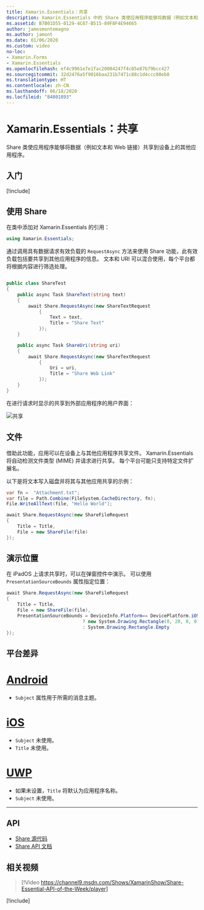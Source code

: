 ```yaml
---
title: Xamarin.Essentials：共享
description: Xamarin.Essentials 中的 Share 类使应用程序能够将数据（例如文本和 Web 链接）共享到设备上的其他应用程序。
ms.assetid: B7B01D55-0129-4C87-B515-89F8F4E94665
author: jamesmontemagno
ms.author: jamont
ms.date: 01/06/2020
ms.custom: video
no-loc:
- Xamarin.Forms
- Xamarin.Essentials
ms.openlocfilehash: ef4c9961e7e1fac20084247f4c85e87b79bcc427
ms.sourcegitcommit: 32d2476a5f9016baa231b7471c88c1d4ccc08eb8
ms.translationtype: HT
ms.contentlocale: zh-CN
ms.lasthandoff: 06/18/2020
ms.locfileid: "84801893"
---
```

# <a name="xamarinessentials-share"></a>Xamarin.Essentials：共享

Share 类使应用程序能够将数据（例如文本和 Web 链接）共享到设备上的其他应用程序。

## <a name="get-started"></a>入门

[!include[](~/essentials/includes/get-started.md)]

## <a name="using-share"></a>使用 Share

在类中添加对 Xamarin.Essentials 的引用：

```csharp
using Xamarin.Essentials;
```

通过调用具有数据请求有效负载的 `RequestAsync` 方法来使用 Share 功能，此有效负载包括要共享到其他应用程序的信息。 文本和 URI 可以混合使用，每个平台都将根据内容进行筛选处理。

```csharp

public class ShareTest
{
    public async Task ShareText(string text)
    {
        await Share.RequestAsync(new ShareTextRequest
            {
                Text = text,
                Title = "Share Text"
            });
    }

    public async Task ShareUri(string uri)
    {
        await Share.RequestAsync(new ShareTextRequest
            {
                Uri = uri,
                Title = "Share Web Link"
            });
    }
}
```

在进行请求时显示的共享到外部应用程序的用户界面：

![共享](images/share.png)

## <a name="files"></a>文件

借助此功能，应用可以在设备上与其他应用程序共享文件。 Xamarin.Essentials 将自动检测文件类型 (MIME) 并请求进行共享。 每个平台可能只支持特定文件扩展名。

以下是将文本写入磁盘并将其与其他应用共享的示例：

```csharp
var fn =  "Attachment.txt";
var file = Path.Combine(FileSystem.CacheDirectory, fn);
File.WriteAllText(file, "Hello World");

await Share.RequestAsync(new ShareFileRequest
{
    Title = Title,
    File = new ShareFile(file)
});
```

## <a name="presentation-location"></a>演示位置

在 iPadOS 上请求共享时，可以在弹窗控件中演示。 可以使用 `PresentationSourceBounds` 属性指定位置：

```csharp
await Share.RequestAsync(new ShareFileRequest
{
    Title = Title,
    File = new ShareFile(file),
    PresentationSourceBounds = DeviceInfo.Platform== DevicePlatform.iOS && DeviceInfo.Idiom == DeviceIdiom.Tablet
                            ? new System.Drawing.Rectangle(0, 20, 0, 0)
                            : System.Drawing.Rectangle.Empty
});
```

## <a name="platform-differences"></a>平台差异

# <a name="android"></a>[Android](#tab/android)

- `Subject` 属性用于所需的消息主题。

# <a name="ios"></a>[iOS](#tab/ios)

- `Subject` 未使用。
- `Title` 未使用。

# <a name="uwp"></a>[UWP](#tab/uwp)

- 如果未设置，`Title` 将默认为应用程序名称。
- `Subject` 未使用。

-----

## <a name="api"></a>API

- [Share 源代码](https://github.com/xamarin/Essentials/tree/main/Xamarin.Essentials/Share)
- [Share API 文档](xref:Xamarin.Essentials.Share)

## <a name="related-video"></a>相关视频

> [!Video https://channel9.msdn.com/Shows/XamarinShow/Share-Essential-API-of-the-Week/player]

[!include[](~/essentials/includes/xamarin-show-essentials.md)]
